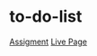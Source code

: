 # to-do-list
[Assigment](https://www.theodinproject.com/lessons/node-path-javascript-todo-list)
[Live Page](https://apurvr20.github.io/to-do-list/)
